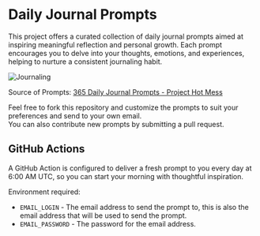 # Daily Journal Prompts

This project offers a curated collection of daily journal prompts aimed at inspiring meaningful reflection and personal growth. Each prompt encourages you to delve into your thoughts, emotions, and experiences, helping to nurture a consistent journaling habit.

![Journaling](https://media.istockphoto.com/id/1421993924/photo/creative-writing-at-home-by-female-hands-enjoying-a-calm-peaceful-day-off-indoors-woman.webp?s=2048x2048&w=is&k=20&c=qAO0ebkjT8kmKY8OTo1YIwXbyW0dn7i9oKX3vv00pMI=)

Source of Prompts: [365 Daily Journal Prompts - Project Hot Mess](https://projecthotmess.com/365-daily-journal-prompts/)

Feel free to fork this repository and customize the prompts to suit your preferences and send to your own email.  
You can also contribute new prompts by submitting a pull request.

## GitHub Actions

A GitHub Action is configured to deliver a fresh prompt to you every day at 6:00 AM UTC, so you can start your morning with thoughtful inspiration.

Environment required:
* `EMAIL_LOGIN` - The email address to send the prompt to, this is also the email address that will be used to send the prompt.
* `EMAIL_PASSWORD` - The password for the email address.
